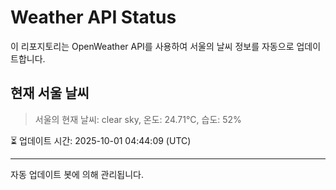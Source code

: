 
# Weather API Status

이 리포지토리는 OpenWeather API를 사용하여 서울의 날씨 정보를 자동으로 업데이트합니다.

## 현재 서울 날씨
> 서울의 현재 날씨: clear sky, 온도: 24.71°C, 습도: 52%

⏳ 업데이트 시간: 2025-10-01 04:44:09 (UTC)

---
자동 업데이트 봇에 의해 관리됩니다.

